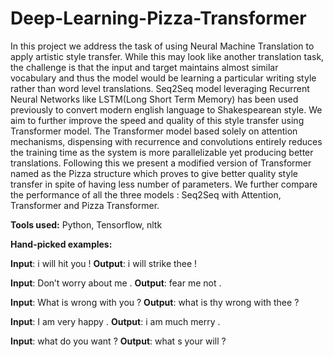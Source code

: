 # Deep-Learning-Pizza-Transformer

In this project we address the task of using Neural Machine Translation to apply artistic style transfer. While this may look like another translation task, the challenge is that the input and target maintains almost similar vocabulary and thus the model would be learning a particular writing style rather than word level translations. Seq2Seq model leveraging Recurrent Neural Networks like LSTM(Long Short Term Memory) has been used previously to convert modern english language to Shakespearean style. We aim to further improve the speed and quality of this style transfer using Transformer model. The Transformer model based solely on attention mechanisms, dispensing with recurrence and convolutions entirely reduces the training time as the system is more parallelizable yet producing better translations. Following this we present a modified version of Transformer named as the Pizza structure which proves to give better quality style transfer in spite of having less number of parameters. We further compare the performance of all the three models : Seq2Seq with Attention, Transformer and Pizza Transformer.


**Tools used:** Python, Tensorflow, nltk

**Hand-picked examples:**

**Input**: i will hit you !  **Output**: i will strike thee !

**Input**: Don’t worry about me .  **Output**: fear me not .

**Input**: What is wrong with you ?  **Output**: what is thy wrong with thee ?

**Input**: I am very happy .  **Output**: i am much merry .

**Input**: what do you want ?   **Output**: what s your will ?
